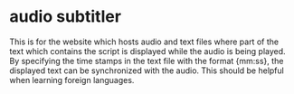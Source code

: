# audio subtitler

This is for the website which hosts audio and text files where part of the text which contains the script is displayed while the audio is being played.
By specifying the time stamps in the text file with the format {mm:ss}, the displayed text can be synchronized with the audio.
This should be helpful when learning foreign languages.
